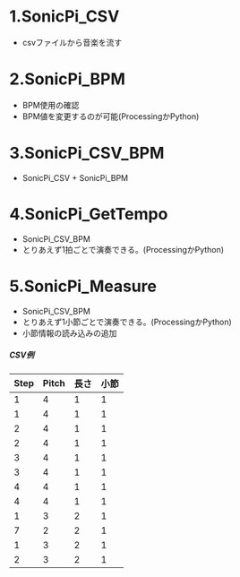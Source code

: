 # 1.SonicPi_CSV 
- csvファイルから音楽を流す
# 2.SonicPi_BPM 
- BPM使用の確認
- BPM値を変更するのが可能(ProcessingかPython)
# 3.SonicPi_CSV_BPM
- SonicPi_CSV + SonicPi_BPM
# 4.SonicPi_GetTempo
- SonicPi_CSV_BPM
- とりあえず1拍ごとで演奏できる。(ProcessingかPython)
# 5.SonicPi_Measure
- SonicPi_CSV_BPM
- とりあえず1小節ごとで演奏できる。(ProcessingかPython)
- 小節情報の読み込みの追加
##### CSV例
|Step|Pitch|長さ|小節|
|----|----|----|----|
|1|4|1|1|
|1|4|1|1|
|2|4|1|1|
|2|4|1|1|
|3|4|1|1|
|3|4|1|1|
|4|4|1|1|
|4|4|1|1|
|1|3|2|1|
|7|2|2|1|
|1|3|2|1|
|2|3|2|1|
